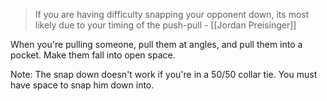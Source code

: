 > If you are having difficulty snapping your opponent down, its most likely due to your timing of the push-pull
> \- [[Jordan Preisinger]]

When you're pulling someone, pull them at angles, and pull them into a pocket.  Make them fall into open space.

Note: The snap down doesn't work if you're in a 50/50 collar tie.  You must have space to snap him down into.